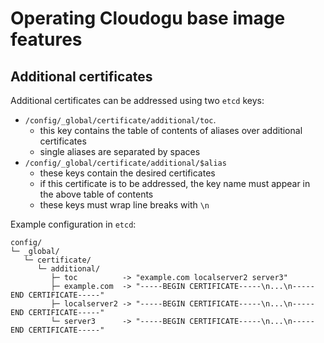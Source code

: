 # Operating Cloudogu base image features

## Additional certificates

Additional certificates can be addressed using two `etcd` keys:
- `/config/_global/certificate/additional/toc`.
   - this key contains the table of contents of aliases over additional certificates
   - single aliases are separated by spaces
- `/config/_global/certificate/additional/$alias`
   - these keys contain the desired certificates
   - if this certificate is to be addressed, the key name must appear in the above table of contents
   - these keys must wrap line breaks with `\n`

Example configuration in `etcd`:

```
config/
└─ _global/
   └─ certificate/
      └─ additional/
         ├─ toc          -> "example.com localserver2 server3"
         ├─ example.com  -> "-----BEGIN CERTIFICATE-----\n...\n-----END CERTIFICATE-----"
         ├─ localserver2 -> "-----BEGIN CERTIFICATE-----\n...\n-----END CERTIFICATE-----"
         └─ server3      -> "-----BEGIN CERTIFICATE-----\n...\n-----END CERTIFICATE-----"
```
